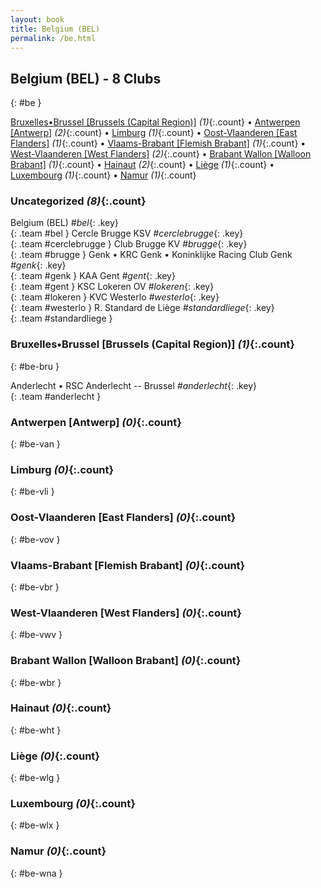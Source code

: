 ```yaml
---
layout: book
title: Belgium (BEL)
permalink: /be.html
---
```


## Belgium (BEL) - 8 Clubs
{: #be }






[Bruxelles•Brussel [Brussels (Capital Region)]](#be-bru) _(1)_{:.count} • [Antwerpen [Antwerp]](#be-van) _(2)_{:.count} • [Limburg](#be-vli) _(1)_{:.count} • [Oost-Vlaanderen [East Flanders]](#be-vov) _(1)_{:.count} • [Vlaams-Brabant [Flemish Brabant]](#be-vbr) _(1)_{:.count} • [West-Vlaanderen [West Flanders]](#be-vwv) _(2)_{:.count} • [Brabant Wallon [Walloon Brabant]](#be-wbr) _(1)_{:.count} • [Hainaut](#be-wht) _(2)_{:.count} • [Liège](#be-wlg) _(1)_{:.count} • [Luxembourg](#be-wlx) _(1)_{:.count} • [Namur](#be-wna) _(1)_{:.count}


### Uncategorized _(8)_{:.count}

Belgium  (BEL)  _#bel_{: .key} <br>
{: .team #bel }
Cercle Brugge KSV   _#cerclebrugge_{: .key} <br>
{: .team #cerclebrugge }
Club Brugge KV   _#brugge_{: .key} <br>
{: .team #brugge }
Genk • KRC Genk • Koninklijke Racing Club Genk   _#genk_{: .key} <br>
{: .team #genk }
KAA Gent   _#gent_{: .key} <br>
{: .team #gent }
KSC Lokeren OV   _#lokeren_{: .key} <br>
{: .team #lokeren }
KVC Westerlo   _#westerlo_{: .key} <br>
{: .team #westerlo }
R. Standard de Liège   _#standardliege_{: .key} <br>
{: .team #standardliege }



### Bruxelles•Brussel [Brussels (Capital Region)] _(1)_{:.count}
{: #be-bru }





<div class='columns300' markdown='1'>

Anderlecht • RSC Anderlecht   -- Brussel _#anderlecht_{: .key} <br>
{: .team #anderlecht }

</div>



### Antwerpen [Antwerp] _(0)_{:.count}
{: #be-van }





<div class='columns300' markdown='1'>


</div>



### Limburg _(0)_{:.count}
{: #be-vli }





<div class='columns300' markdown='1'>


</div>



### Oost-Vlaanderen [East Flanders] _(0)_{:.count}
{: #be-vov }





<div class='columns300' markdown='1'>


</div>



### Vlaams-Brabant [Flemish Brabant] _(0)_{:.count}
{: #be-vbr }





<div class='columns300' markdown='1'>


</div>



### West-Vlaanderen [West Flanders] _(0)_{:.count}
{: #be-vwv }





<div class='columns300' markdown='1'>


</div>



### Brabant Wallon [Walloon Brabant] _(0)_{:.count}
{: #be-wbr }





<div class='columns300' markdown='1'>


</div>



### Hainaut _(0)_{:.count}
{: #be-wht }





<div class='columns300' markdown='1'>


</div>



### Liège _(0)_{:.count}
{: #be-wlg }





<div class='columns300' markdown='1'>


</div>



### Luxembourg _(0)_{:.count}
{: #be-wlx }





<div class='columns300' markdown='1'>


</div>



### Namur _(0)_{:.count}
{: #be-wna }





<div class='columns300' markdown='1'>


</div>


 
